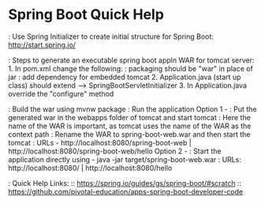 # Spring Boot Quick Help #

: Use Spring Initializer to create initial structure for Spring Boot: http://start.spring.io/

: Steps to generate an executable spring boot appln WAR for tomcat server:
    1. In pom.xml change the following:
        : packaging should be "war" in place of jar
        : add dependency for embedded tomcat
    2. Application.java (start up class) should extend --> SpringBootServletInitializer
    3. In Application.java override the "configure" method

: Build the war using mvnw package
: Run the application
    Option 1 -
        : Put the generated war in the webapps folder of tomcat and start tomcat
        : Here the name of the WAR is important, as tomcat uses the name of the WAR as the context path
        : Rename the WAR to spring-boot-web.war and then start the tomcat
        : URLs - http://localhost:8080/spring-boot-web | http://localhost:8080/spring-boot-web/hello
    Option 2 -
        : Start the application directly using - java -jar target/spring-boot-web.war
        : URLs: http://localhost:8080/ | http://localhost:8080/hello




: Quick Help Links:
    :: https://spring.io/guides/gs/spring-boot/#scratch
    :: https://github.com/pivotal-education/apps-spring-boot-developer-code
